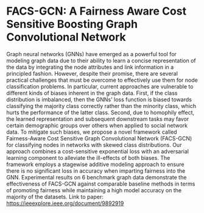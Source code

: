 # FACS-GCN: A Fairness Aware Cost Sensitive Boosting Graph Convolutional Network

Graph neural networks (GNNs) have emerged as a powerful tool for modeling graph data due to their ability to learn a concise representation of the data by integrating the node attributes and link information in a principled fashion. However, despite their promise, there are several practical challenges that must be overcome to effectively use them for node classification problems. In particular, current approaches are vulnerable to different kinds of biases inherent in the graph data. First, if the class distribution is imbalanced, then the GNNs' loss function is biased towards classifying the majority class correctly rather than the minority class, which hurts the performance of the latter class. Second, due to homophily effect, the learned representation and subsequent downstream tasks may favor certain demographic groups over others when applied to social network data. To mitigate such biases, we propose a novel framework called Fairness-Aware Cost Sensitive Graph Convolutional Network (FACS-GCN) for classifying nodes in networks with skewed class distributions. Our approach combines a cost-sensitive exponential loss with an adversarial learning component to alleviate the ill-effects of both biases. The framework employs a stagewise additive modeling approach to ensure there is no significant loss in accuracy when imparting fairness into the GNN. Experimental results on 6 benchmark graph data demonstrate the effectiveness of FACS-GCN against comparable baseline methods in terms of promoting fairness while maintaining a high model accuracy on the majority of the datasets. Link to paper: https://ieeexplore.ieee.org/document/9892919
